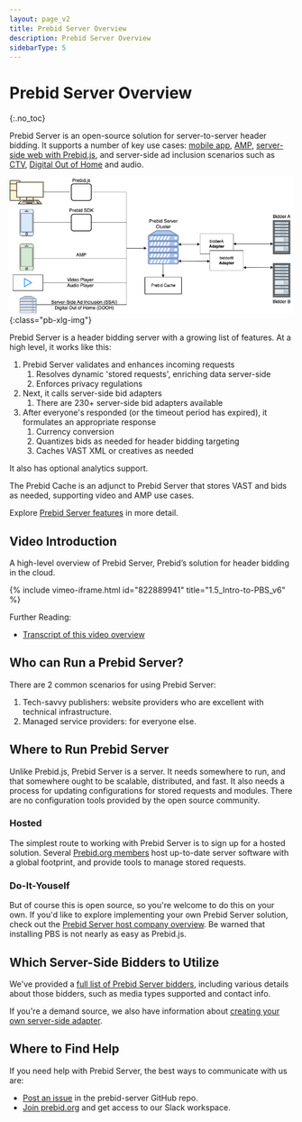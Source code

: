 ```yaml
---
layout: page_v2
title: Prebid Server Overview
description: Prebid Server Overview
sidebarType: 5
---
```


# Prebid Server Overview
{:.no_toc}

Prebid Server is an open-source solution for server-to-server header bidding. It supports a number of key use cases: [mobile app](/prebid-server/use-cases/pbs-sdk.html), [AMP](/prebid-server/use-cases/pbs-amp.html), [server-side web with Prebid.js](/prebid-server/use-cases/pbs-pbjs.html), and server-side ad inclusion scenarios such as [CTV](/prebid-server/use-cases/pbs-lfv.html), [Digital Out of Home](/prebid-server/use-cases/pbs-dooh.html) and audio.

![Prebid Server Architecture](/assets/images/flowcharts/prebid-server/pbs-basic-flow.png){:class="pb-xlg-img"}

Prebid Server is a header bidding server with a growing list of features. At a high level, it works like this:

1. Prebid Server validates and enhances incoming requests
    1. Resolves dynamic 'stored requests', enriching data server-side
    1. Enforces privacy regulations
2. Next, it calls server-side bid adapters
    1. There are 230+ server-side bid adapters available
3. After everyone's responded (or the timeout period has expired), it formulates an appropriate response
    1. Currency conversion
    1. Quantizes bids as needed for header bidding targeting
    1. Caches VAST XML or creatives as needed

It also has optional analytics support.

The Prebid Cache is an adjunct to Prebid Server that stores VAST and bids as needed, supporting video and AMP use cases.

Explore [Prebid Server features](/prebid-server/features/pbs-feature-idx.html) in more detail.

## Video Introduction

A high-level overview of Prebid Server, Prebid’s solution for header bidding in the cloud.

{% include vimeo-iframe.html id="822889941" title="1.5_Intro-to-PBS_v6" %}

Further Reading:

- [Transcript of this video overview](/prebid-server/overview/prebid-server-overview-video.html)

## Who can Run a Prebid Server?

There are 2 common scenarios for using Prebid Server:

1. Tech-savvy publishers: website providers who are excellent with technical infrastructure. 
2. Managed service providers: for everyone else.

## Where to Run Prebid Server

Unlike Prebid.js, Prebid Server is a server. It needs somewhere to run, and that somewhere ought to be scalable, distributed, and fast. It also needs a process for updating configurations for stored requests and modules. There are no configuration tools provided by the open source community.

### Hosted

The simplest route to working with Prebid Server is to sign up for a hosted solution. Several [Prebid.org members](https://prebid.org/product-suite/managed-services/) host up-to-date server software with a global footprint, and provide tools to manage stored requests.

### Do-It-Youself

But of course this is open source, so you're welcome to do this on your own. If you'd like to explore implementing your own Prebid Server solution, check out the [Prebid Server host company overview](/prebid-server/hosting/pbs-hosting.html). Be warned that installing PBS is not nearly as easy as Prebid.js.

## Which Server-Side Bidders to Utilize

We've provided a [full list of Prebid Server bidders](/dev-docs/pbs-bidders.html), including various details about those bidders, such as media types supported and contact info.

If you're a demand source, we also have information about [creating your own server-side adapter](/prebid-server/developers/add-new-bidder-go.html).

## Where to Find Help

If you need help with Prebid Server, the best ways to communicate with us are:

- [Post an issue](https://github.com/prebid/prebid-server/issues) in the prebid-server GitHub repo.
- [Join prebid.org](https://prebid.org/membership/) and get access to our Slack workspace.
